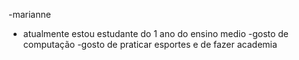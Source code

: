 -marianne
- atualmente estou estudante do 1 ano do ensino medio 
-gosto de computação
-gosto de praticar esportes e de fazer academia

<!---
lopesribeiromarianne/lopesribeiromarianne is a ✨ special ✨ repository because its `README.md` (this file) appears on your GitHub profile.
You can click the Preview link to take a look at your changes.
--->
